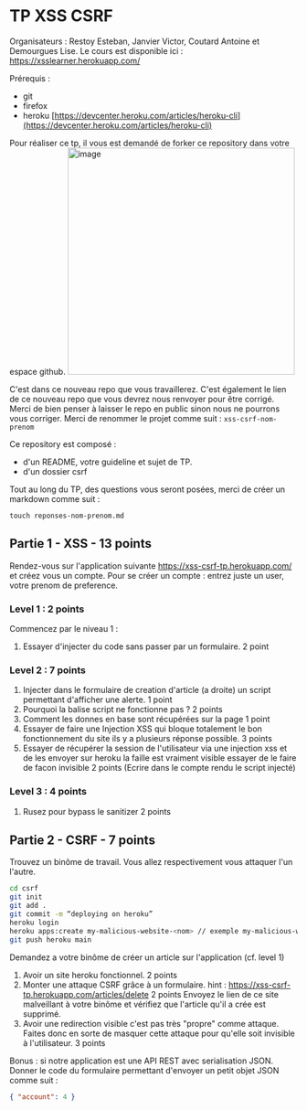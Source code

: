 # TP XSS CSRF
Organisateurs : Restoy Esteban, Janvier Victor, Coutard Antoine et Demourgues Lise.
Le cours est disponible ici : https://xsslearner.herokuapp.com/

Prérequis :
 - git
 - firefox
 - heroku [https://devcenter.heroku.com/articles/heroku-cli](https://devcenter.heroku.com/articles/heroku-cli)

Pour réaliser ce tp, il vous est demandé de forker ce repository dans votre espace github.
<img width="397" alt="image" src="https://user-images.githubusercontent.com/57868321/120502142-780b2480-c3c2-11eb-9b45-9bfcf2790067.png">

C'est dans ce nouveau repo que vous travaillerez. 
C'est également le lien de ce nouveau repo que vous devrez nous renvoyer pour être corrigé.
Merci de bien penser à laisser le repo en public sinon nous ne pourrons vous corriger.
Merci de renommer le projet comme suit : `xss-csrf-nom-prenom`

Ce repository est composé :
 - d'un README, votre guideline et sujet de TP.
 - d'un dossier csrf

Tout au long du TP, des questions vous seront posées, merci de créer un markdown comme suit : 
```
touch reponses-nom-prenom.md
```

## Partie 1 - XSS - 13 points

Rendez-vous sur l'application suivante https://xss-csrf-tp.herokuapp.com/ et créez vous un compte.
Pour se créer un compte : entrez juste un user, votre prenom de preference.

### Level 1 : 2 points

Commencez par le niveau 1 : 
1. Essayer d'injecter du code sans passer par un formulaire.  2 point 

### Level 2 : 7 points
1. Injecter dans le formulaire de creation d'article (a droite) un script permettant d'afficher une alerte. 1 point
2. Pourquoi la balise script ne fonctionne pas ? 2 points 
3. Comment les donnes en base sont récupérées sur la page 1 point
4. Essayer de faire une Injection XSS qui bloque totalement le bon fonctionnement du site ils y a plusieurs réponse possible. 3 points
5. Essayer de récupérer la session de l'utilisateur via une injection xss et de les envoyer sur heroku la faille est vraiment visible essayer de le faire de facon invisible  2 points
(Ecrire dans le compte rendu le script injecté)

### Level 3 : 4 points

1. Rusez pour bypass le sanitizer 2 points

## Partie 2 - CSRF - 7 points

Trouvez un binôme de travail. Vous allez respectivement vous attaquer l'un l'autre.

```zsh
cd csrf
git init
git add .
git commit -m “deploying on heroku” 
heroku login 
heroku apps:create my-malicious-website-<nom> // exemple my-malicious-website-restoy
git push heroku main
```
Demandez a votre binôme de créer un article sur l'application (cf. level 1)

1. Avoir un site heroku fonctionnel. 2 points
2. Monter une attaque CSRF grâce à un formulaire. hint : https://xss-csrf-tp.herokuapp.com/articles/delete 2 points
Envoyez le lien de ce site malveillant à votre binôme et vérifiez que l'article qu'il a crée est supprimé.
4. Avoir une redirection visible c'est pas très "propre" comme attaque.
Faites donc en sorte de masquer cette attaque pour qu'elle soit invisible à l'utilisateur. 3 points

Bonus : si notre application est une API REST avec serialisation JSON. 
Donner le code du formulaire permettant d'envoyer un petit objet JSON comme suit :
```json
{ "account": 4 }
```
